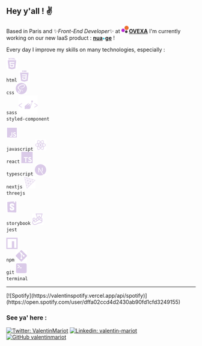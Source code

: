 ## Hey y'all ! ✌️ 
 
Based in Paris and ✨*Front-End Developer*✨ at [**<img height="20px" src="/oxeva.png" />OVEXA**](https://oxeva.fr) I'm currently working on our new IaaS product : [**nua<img height="7px" src="/nua.ge2.png" />ge**](https://nua.ge) !
       
Every day I improve my skills on many technologies, especially :   

<code><img width="30px" title="HTML" alt="HTML" src="/logos/html.png"> html</code>
<code><img width="30px" title="CSS" alt="CSS" src="/logos/css.png"> css</code>
<code><img width="30px" title="SASS" alt="SASS" src="/logos/sass.png"> sass</code>
<code><img width="50px" title="STYLED-COMPONENT" alt="STYLED-COMPONENT" src="/logos/styledComponent.png"> styled-component</code>

<code><img width="30px" title="JS" alt="JS" src="/logos/js.png"> javascript</code>
<code><img width="30px" title="REACT" alt="REACT" src="/logos/react.png"> react</code>
<code><img width="30px" title="TYPESCRIPT" alt="TYPESCRIPT" src="/logos/typescript.png"> typescript</code>
<code><img width="30px" title="NEXTJS" alt="NEXTJS" src="/logos/nextjs.png"> nextjs</code>
<code><img width="30px" title="THREEJS" alt="THREEJS" src="/logos/threejs.png"> threejs</code>

<code><img width="30px" title="STORYBOOK" alt="STORYBOOK" src="/logos/storybook.png"> storybook</code>
<code><img width="30px" title="JEST" alt="JEST" src="/logos/jest.png"> jest</code>

<code><img width="30px" title="NPM" alt="NPM" src="/logos/npm.png"> npm</code>
<code><img width="30px" title="GIT" alt="GIT" src="/logos/git.png"> git</code>
<code><img width="30px" title="TERMINAL" alt="TERMINAL" src="/logos/terminal.png"> terminal</code>

<hr>       
[![Spotify](https://valentinspotify.vercel.app/api/spotify)](https://open.spotify.com/user/dffa02ccd4d2430ab90fd1cfd3249155)   

### See ya' here :

[![Twitter: ValentinMariot](https://img.shields.io/twitter/follow/ValentinMariot?style=social)](https://twitter.com/ValentinMariot)
[![Linkedin: valentin-mariot](https://img.shields.io/badge/-valentinmariot-blue?style=flat-square&logo=Linkedin&logoColor=white&link=https://www.linkedin.com/in/valentin-mariot/)](https://www.linkedin.com/in/valentin-mariot/)
[![GitHub valentinmariot](https://img.shields.io/github/followers/valentinmariot?label=follow&style=social)](https://github.com/valentinmariot)

